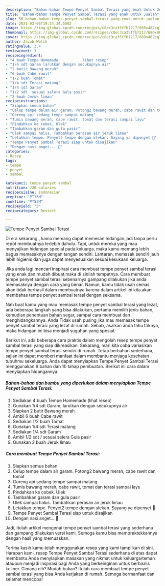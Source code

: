 ```yaml
---
description: "Bahan-bahan Tempe Penyet Sambal Terasi yang enak Untuk Jualan"
title: "Bahan-bahan Tempe Penyet Sambal Terasi yang enak Untuk Jualan"
slug: 56-bahan-bahan-tempe-penyet-sambal-terasi-yang-enak-untuk-jualan
date: 2021-03-05T19:54:34.550Z
image: https://img-global.cpcdn.com/recipes/c8ec3ca35ffb7217/680x482cq70/tempe-penyet-sambal-terasi-foto-resep-utama.jpg
thumbnail: https://img-global.cpcdn.com/recipes/c8ec3ca35ffb7217/680x482cq70/tempe-penyet-sambal-terasi-foto-resep-utama.jpg
cover: https://img-global.cpcdn.com/recipes/c8ec3ca35ffb7217/680x482cq70/tempe-penyet-sambal-terasi-foto-resep-utama.jpg
author: Jacob Welch
ratingvalue: 3.4
reviewcount: 3
recipeingredient:
- "4 buah Tempe Homemade           lihat resep"
- "1/4 sdt Garam larutkan dengan secukupnya air"
- "2 butir Bawang merah"
- "6 buah Cabe rawit"
- "1/2 buah Tomat"
- "1/4 sdt Terasi matang"
- "1/4 sdt Garam"
- "1/2 sdt  sesuai selera Gula pasir"
- "2 buah Jeruk limau"
recipeinstructions:
- "Siapkan semua bahan"
- "Celup tempe dalam air garam. Potong2 bawang merah, cabe rawit dan tomat"
- "Goreng api sedang tempe sampai matang"
- "Tumis bawang merah, cabe rawit, tomat dan terasi sampai layu"
- "Pindahkan ke cobek. Ulek"
- "Tambahkan garam dan gula pasir"
- "Ulek sampai halus. Tambahkan perasan air jeruk limau"
- "Letakkan tempe. Penyet2 tempe dengan ulekan. Sayang ya dipenyet 🙈"
- "Tempe Penyet Sambal Terasi siap untuk disajikan"
- "Dengan nasi anget... 🤤"
categories:
- Resep
tags:
- tempe
- penyet
- sambal

katakunci: tempe penyet sambal 
nutrition: 220 calories
recipecuisine: Indonesian
preptime: "PT15M"
cooktime: "PT53M"
recipeyield: "3"
recipecategory: Dessert

---
```



![Tempe Penyet Sambal Terasi](https://img-global.cpcdn.com/recipes/c8ec3ca35ffb7217/680x482cq70/tempe-penyet-sambal-terasi-foto-resep-utama.jpg)

Di era  sekarang , kamu memang dapat memesan hidangan jadi tanpa perlu repot membuatnya terlebih dahulu. Tapi, untuk mereka yang mau menyajikan hidangan special pada keluarga, maka kamu memang lebih bagus memasaknya dengan tangan sendiri. Lantaran, memasak sendiri jauh lebih higienis dan juga dapat menyesuaikan sesuai kesukaan keluarga.

Jika anda lagi mencari inspirasi cara membuat tempe penyet sambal terasi yang enak dan mudah dibuat,maka di sinilah tempatnya. Cara membuat tempe penyet sambal terasi  sebenarnya gampang dilakukan jika anda memasaknya dengan cara yang benar. Namun, kamu tidak usah cemas akan tidak berhasil dalam membuatnya 
karena dalam artikel ini kita akan membahas tempe penyet sambal terasi dengan seksama.  



Nah buat kamu yang mau memasak tempe penyet sambal terasi yang lezat, ada beberapa langkah yang bisa dilakukan, pertama memilih jenis bahan, kemudian penentuan bahan segar, sampai cara membuat dan menghidangkannya. Anda Tidak usah pusing jika mau memasak tempe penyet sambal terasi yang lezat di rumah. Sebab, asalkan anda  tahu triknya, maka hidangan ini bisa menjadi suguhan yang spesial.

Berikut ini, ada beberapa cara praktis  dalam mengolah resep tempe penyet sambal terasi yang siap dikreasikan. Sekarang, mari kita coba variasikan tempe penyet sambal terasi sendiri di rumah. Tetap berbahan sederhana, sajian ini dapat memberi manfaat dalam membantu menjaga kesehatan tubuhmu sekeluarga. Anda dapat menyiapkan Tempe Penyet Sambal Terasi menggunakan 9 bahan dan 10 tahap pembuatan. Berikut ini cara dalam menyiapkan hidangannya.

<!--inarticleads1-->

##### Bahan-bahan dan bumbu yang diperlukan dalam menyiapkan Tempe Penyet Sambal Terasi:

1. Sediakan 4 buah Tempe Homemade           (lihat resep)
1. Gunakan 1/4 sdt Garam, larutkan dengan secukupnya air
1. Siapkan 2 butir Bawang merah
1. Ambil 6 buah Cabe rawit
1. Sediakan 1/2 buah Tomat
1. Gunakan 1/4 sdt Terasi matang
1. Sediakan 1/4 sdt Garam
1. Ambil 1/2 sdt / sesuai selera Gula pasir
1. Gunakan 2 buah Jeruk limau




<!--inarticleads2-->

##### Cara membuat Tempe Penyet Sambal Terasi:

1. Siapkan semua bahan
1. Celup tempe dalam air garam. Potong2 bawang merah, cabe rawit dan tomat
1. Goreng api sedang tempe sampai matang
1. Tumis bawang merah, cabe rawit, tomat dan terasi sampai layu
1. Pindahkan ke cobek. Ulek
1. Tambahkan garam dan gula pasir
1. Ulek sampai halus. Tambahkan perasan air jeruk limau
1. Letakkan tempe. Penyet2 tempe dengan ulekan. Sayang ya dipenyet 🙈
1. Tempe Penyet Sambal Terasi siap untuk disajikan
1. Dengan nasi anget... 🤤




Jadi, itulah artikel mengenai  tempe penyet sambal terasi  yang sederhana dan gampang dilakukan versi kami. Semoga kamu bisa mempraktekkannya dengan hasil yang memuaskan. 

Terima kasih kamu telah menggunakan resep yang kami tampilkan di sini. Harapan kami, resep  Tempe Penyet Sambal Terasi sederhana di atas dapat membantu Anda menyiapkan masakan yang nikmat untuk keluarga/teman ataupun menjadi inspirasi bagi Anda yang berkeinginan untuk berbisnis kuliner. Gimana nih? Mudah bukan? Itulah cara membuat tempe penyet sambal terasi yang bisa Anda kerjakan di rumah. Semoga bermanfaat dan selamat mencoba!

